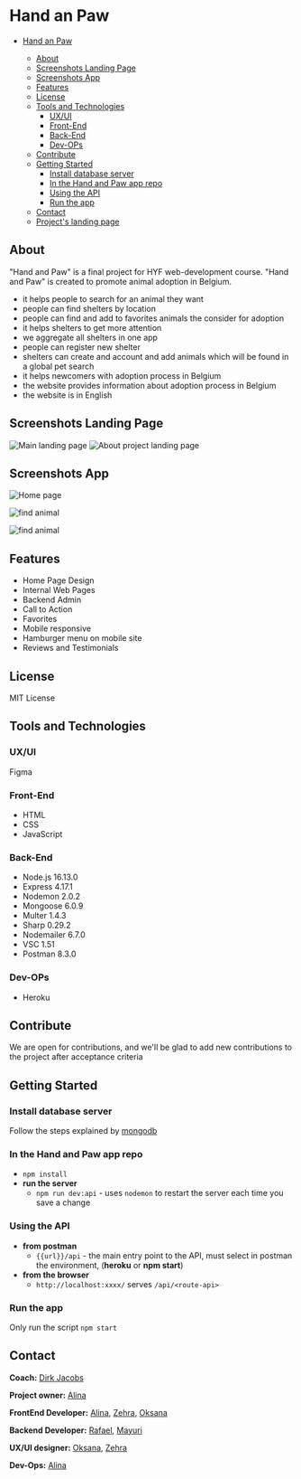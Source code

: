 # Hand an Paw

- [Hand an Paw](#hand-an-paw)

  - [About](#about)
  - [Screenshots Landing Page](#screenshots-landing-page)
  - [Screenshots App](#screenshots-app)
  - [Features](#features)
  - [License](#license)
  - [Tools and Technologies](#tools-and-technologies)
    - [UX/UI](#uxui)
    - [Front-End](#front-end)
    - [Back-End](#back-end)
    - [Dev-OPs](#dev-ops)
  - [Contribute](#contribute)
  - [Getting Started](#getting-started)
    - [Install database server](#install-database-server)
    - [In the Hand and Paw app repo](#in-the-hand-and-paw-app-repo)
    - [Using the API](#using-the-api)
    - [Run the app](#run-the-app)
  - [Contact](#contact)
  - [Project's landing page](https://handandpaw.herokuapp.com/landing-page/)

## About

"Hand and Paw" is a final project for HYF web-development course.
"Hand and Paw" is created to promote animal adoption in Belgium.

- it helps people to search for an animal they want
- people can find shelters by location
- people can find and add to favorites animals the consider for adoption
- it helps shelters to get more attention
- we aggregate all shelters in one app
- people can register new shelter
- shelters can create and account and add animals which will be found in a global pet search
- it helps newcomers with adoption process in Belgium
- the website provides information about adoption process in Belgium
- the website is in English

## Screenshots Landing Page

![Main landing page](./client/assets/images/project-screenshots/main-landing-page.png)
![About project landing page](./client/assets/images/project-screenshots/about-project-landing-page.png)

## Screenshots App

![Home page](./client/assets/images/project-screenshots/home-page.png)

![find animal](./client/assets/images/project-screenshots/find-animal.png)

![find animal](./client/assets/images/project-screenshots/animal-profile.png)

## Features

- Home Page Design
- Internal Web Pages
- Backend Admin
- Call to Action
- Favorites
- Mobile responsive
- Hamburger menu on mobile site
- Reviews and Testimonials

## License

MIT License

## Tools and Technologies

### UX/UI

Figma

### Front-End

- HTML
- CSS
- JavaScript

### Back-End

- Node.js 16.13.0
- Express 4.17.1
- Nodemon 2.0.2
- Mongoose 6.0.9
- Multer 1.4.3
- Sharp 0.29.2
- Nodemailer 6.7.0
- VSC 1.51
- Postman 8.3.0

### Dev-OPs

- Heroku

## Contribute

We are open for contributions, and we'll be glad to add new contributions to the project after acceptance criteria

## Getting Started

### Install database server

Follow the steps explained by [mongodb](https://docs.mongodb.com/manual/administration/install-community/)

### In the Hand and Paw app repo

- `npm install`
- **run the server**
  - `npm run dev:api` - uses `nodemon` to restart the server each time you save a change

### Using the API

- **from postman**
  - `{{url}}/api` - the main entry point to the API, must select in postman the environment, (**heroku** or **npm start**)
- **from the browser**
  - `http://localhost:xxxx/` serves `/api/<route-api>`

### Run the app

Only run the script `npm start`

## Contact

**Coach:** [Dirk Jacobs](https://github.com/dirk-jacobs)

**Project owner:** [Alina](https://github.com/alinamarasca)

**FrontEnd Developer:** [Alina](https://github.com/alinamarasca), [Zehra](https://github.com/zehrayelkenci), [Oksana](https://github.com/OksanaShulha)

**Backend Developer:** [Rafael](https://github.com/rago89), [Mayuri](https://github.com/mayuri2510)

**UX/UI designer:** [Oksana](https://github.com/OksanaShulha), [Zehra](https://github.com/zehrayelkenci)

**Dev-Ops:** [Alina](https://github.com/alinamarasca)
